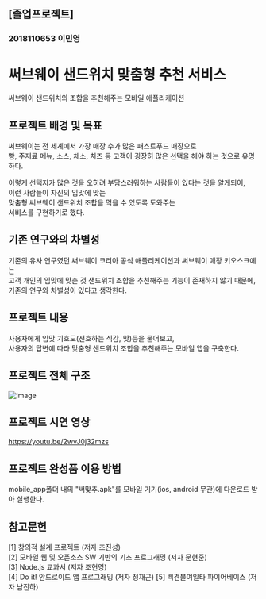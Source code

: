 ## [졸업프로젝트]
### 2018110653 이민영

# 써브웨이 샌드위치 맞춤형 추천 서비스

써브웨이 샌드위치의 조합을 추천해주는 모바일 애플리케이션

## 프로젝트 배경 및 목표

써브웨이는 전 세계에서 가장 매장 수가 많은 패스트푸드 매장으로  
빵, 주재료 메뉴, 소스, 채소, 치즈 등 고객이 굉장히 많은 선택을 해야 하는 것으로 유명하다.  

이렇게 선택지가 많은 것을 오히려 부담스러워하는 사람들이 있다는 것을 알게되어,  
이런 사람들이 자신의 입맛에 맞는  
맞춤형 써브웨이 샌드위치 조합을 먹을 수 있도록 도와주는  
서비스를 구현하기로 했다.  

## 기존 연구와의 차별성

기존의 유사 연구였던 써브웨이 코리아 공식 애플리케이션과 써브웨이 매장 키오스크에는   
고객 개인의 입맛에 맞춘 것 샌드위치 조합을 추천해주는 기능이 존재하지 않기 때문에,  
기존의 연구와 차별성이 있다고 생각한다.

## 프로젝트 내용

사용자에게 입맛 기호도(선호하는 식감, 맛)등을 물어보고,  
사용자의 답변에 따라 맞춤형 샌드위치 조합을 추천해주는 모바일 앱을 구축한다.  

## 프로젝트 전체 구조

![image](https://github.com/yukhoe31/app_sandwich/assets/129375429/883bc392-97f2-4528-aaae-e94d61b13f98)

## 프로젝트 시연 영상

https://youtu.be/2wvJ0j32mzs

## 프로젝트 완성품 이용 방법

mobile_app폴더 내의 "써맞추.apk"를 모바일 기기(ios, android 무관)에 다운로드 받아 실행한다.

## 참고문헌

[1] 창의적 설계 프로젝트 (저자 조진성)  
[2] 모바일 웹 및 오픈소스 SW 기반의 기초 프로그래밍 (저자 문현준)  
[3] Node.js 교과서 (저자 조현영)  
[4] Do it! 안드로이드 앱 프로그래밍 (저자 정재곤)
[5] 백견불여일타 파이어베이스 (저자 남진하)



